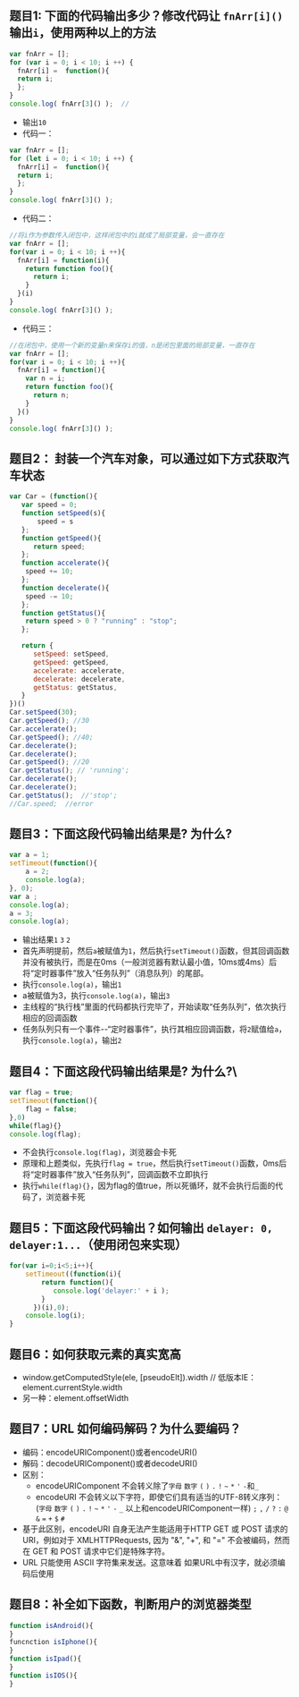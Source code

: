 ## 题目1: 下面的代码输出多少？修改代码让  `fnArr[i]()`输出`i`，使用**两种以上的**方法
```javascript
var fnArr = [];
for (var i = 0; i < 10; i ++) {
  fnArr[i] =  function(){
  return i;
  };
}
console.log( fnArr[3]() );  //
```

* 输出`10`
* 代码一：  
```javascript    
var fnArr = [];
for (let i = 0; i < 10; i ++) {
  fnArr[i] =  function(){
  return i;
  };
}
console.log( fnArr[3]() );
```
* 代码二：  
```javascript    
//将i作为参数传入闭包中，这样闭包中的i就成了局部变量，会一直存在
var fnArr = [];
for(var i = 0; i < 10; i ++){
  fnArr[i] = function(i){
    return function foo(){
      return i;
    }
  }(i)
}
console.log( fnArr[3]() );
```
* 代码三：   
```javascript   
//在闭包中，使用一个新的变量n来保存i的值，n是闭包里面的局部变量，一直存在
var fnArr = [];
for(var i = 0; i < 10; i ++){
  fnArr[i] = function(){
    var n = i;
    return function foo(){
      return n;
    }
  }()
}
console.log( fnArr[3]() );
```

## 题目2： 封装一个汽车对象，可以通过如下方式获取汽车状态
```javascript
var Car = (function(){
   var speed = 0;
   function setSpeed(s){
       speed = s
   };
   function getSpeed(){
      return speed;
   };
   function accelerate(){
    speed += 10;
   };
   function decelerate(){
    speed -= 10;
   };
   function getStatus(){
    return speed > 0 ? "running" : "stop";
   };

   return {
      setSpeed: setSpeed,
      getSpeed: getSpeed,
      accelerate: accelerate,
      decelerate: decelerate,
      getStatus: getStatus,
   }
})()
Car.setSpeed(30);
Car.getSpeed(); //30
Car.accelerate();
Car.getSpeed(); //40;
Car.decelerate();
Car.decelerate();
Car.getSpeed(); //20
Car.getStatus(); // 'running';
Car.decelerate(); 
Car.decelerate();
Car.getStatus();  //'stop';
//Car.speed;  //error
```

## 题目3：下面这段代码输出结果是? 为什么?
```javascript
var a = 1;
setTimeout(function(){
    a = 2;
    console.log(a);
}, 0);
var a ;
console.log(a);
a = 3;
console.log(a);
```
* 输出结果`1` `3` `2`
* 首先声明提前，然后`a`被赋值为`1`，然后执行`setTimeout()`函数，但其回调函数并没有被执行，而是在0ms（一般浏览器有默认最小值，10ms或4ms）后将“定时器事件”放入“任务队列”（消息队列）的尾部。
* 执行`console.log(a)`，输出`1`
* a被赋值为3，执行`console.log(a)`，输出`3`
* 主线程的“执行栈”里面的代码都执行完毕了，开始读取“任务队列”，依次执行相应的回调函数
* 任务队列只有一个事件--“定时器事件”，执行其相应回调函数，将`2`赋值给`a`，执行`console.log(a)`，输出`2`

## 题目4：下面这段代码输出结果是? 为什么?\
```javascript
var flag = true;
setTimeout(function(){
    flag = false;
},0)
while(flag){}
console.log(flag);
```
* 不会执行`console.log(flag)`，浏览器会卡死
* 原理和上题类似，先执行`flag = true`，然后执行`setTimeout()`函数，0ms后将“定时器事件”放入“任务队列”，回调函数不立即执行
* 执行`while(flag){}`，因为flag的值true，所以死循环，就不会执行后面的代码了，浏览器卡死

## 题目5：下面这段代码输出？如何输出 ` delayer: 0, delayer:1... `（使用闭包来实现）
```javascript
for(var i=0;i<5;i++){
    setTimeout((function(i){
        return function(){
           console.log('delayer:' + i );
        }
      })(i),0);
    console.log(i);
}
```

## 题目6：如何获取元素的真实宽高 
* window.getComputedStyle(ele, [pseudoElt]).width // 低版本IE：element.currentStyle.width
* 另一种：element.offsetWidth

## 题目7：URL 如何编码解码？为什么要编码？ 
* 编码：encodeURIComponent()或者encodeURI()
* 解码：decodeURIComponent()或者decodeURI()
* 区别：  
  - encodeURIComponent 不会转义除了`字母` `数字` `(` `)` `.` `!` `~` `*` `'` `-`和`_`
  - encodeURI 不会转义以下字符，即使它们具有适当的UTF-8转义序列：(`字母` `数字` `(` `)` `.` `!` `~` `*` `'` `-` `_` 以上和encodeURIComponent一样) `;` `,` `/` `?` `:` `@` `&` `=` `+` `$` `#`
* 基于此区别，encodeURI 自身无法产生能适用于HTTP GET 或 POST 请求的URI，例如对于 XMLHTTPRequests, 因为 "&", "+", 和 "=" 不会被编码，然而在 GET 和 POST 请求中它们是特殊字符。
* URL 只能使用 ASCII 字符集来发送。这意味着 如果URL中有汉字，就必须编码后使用

## 题目8：补全如下函数，判断用户的浏览器类型
```javascript
function isAndroid(){
}
funcnction isIphone(){
}
function isIpad(){
}
function isIOS(){
}
```